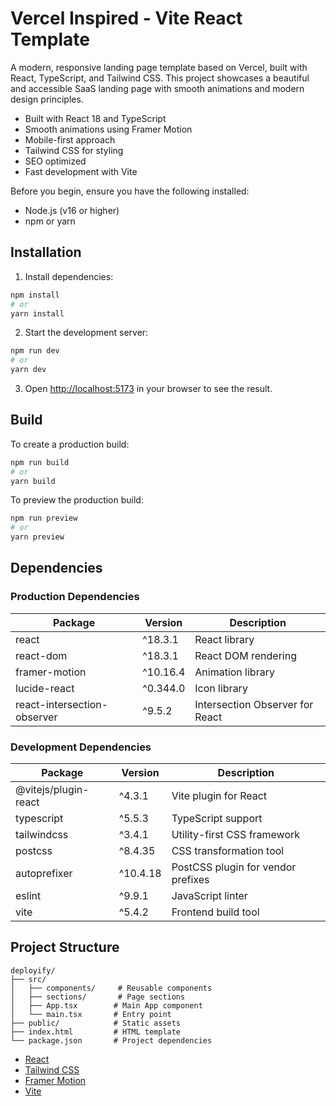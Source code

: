 # Vercel Inspired - Vite React Template

A modern, responsive landing page template based on Vercel, built with React, TypeScript, and Tailwind CSS. This project showcases a beautiful and accessible SaaS landing page with smooth animations and modern design principles.

- Built with React 18 and TypeScript
- Smooth animations using Framer Motion
- Mobile-first approach
- Tailwind CSS for styling
- SEO optimized
- Fast development with Vite

Before you begin, ensure you have the following installed:
- Node.js (v16 or higher)
- npm or yarn

## Installation

1. Install dependencies:
```bash
npm install
# or
yarn install
```

2. Start the development server:
```bash
npm run dev
# or
yarn dev
```

3. Open [http://localhost:5173](http://localhost:5173) in your browser to see the result.

## Build

To create a production build:

```bash
npm run build
# or
yarn build
```

To preview the production build:

```bash
npm run preview
# or
yarn preview
```

## Dependencies

### Production Dependencies

| Package | Version | Description |
|---------|---------|-------------|
| react | ^18.3.1 | React library |
| react-dom | ^18.3.1 | React DOM rendering |
| framer-motion | ^10.16.4 | Animation library |
| lucide-react | ^0.344.0 | Icon library |
| react-intersection-observer | ^9.5.2 | Intersection Observer for React |

### Development Dependencies

| Package | Version | Description |
|---------|---------|-------------|
| @vitejs/plugin-react | ^4.3.1 | Vite plugin for React |
| typescript | ^5.5.3 | TypeScript support |
| tailwindcss | ^3.4.1 | Utility-first CSS framework |
| postcss | ^8.4.35 | CSS transformation tool |
| autoprefixer | ^10.4.18 | PostCSS plugin for vendor prefixes |
| eslint | ^9.9.1 | JavaScript linter |
| vite | ^5.4.2 | Frontend build tool |

## Project Structure

```
deployify/
├── src/
│   ├── components/     # Reusable components
│   ├── sections/       # Page sections
│   ├── App.tsx        # Main App component
│   └── main.tsx       # Entry point
├── public/            # Static assets
├── index.html         # HTML template
└── package.json       # Project dependencies
```

- [React](https://reactjs.org/)
- [Tailwind CSS](https://tailwindcss.com/)
- [Framer Motion](https://www.framer.com/motion/)
- [Vite](https://vitejs.dev/) 